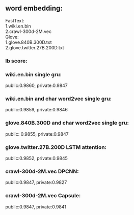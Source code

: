 
## word embedding:
FastText:  
1.wiki.en.bin  
2.crawl-300d-2M.vec  
Glove:    
1.glove.840B.300D.txt  
2.glove.twitter.27B.200D.txt


### lb score:
### wiki.en.bin single gru:                               
public:0.9860,   private:0.9847  
### wiki.en.bin and char word2vec single gru:             
public:0.9859,   private:0.9846  
### glove.840B.300D and char word2vec single gru:         
public: 0.9855,   private:0.9847  
### glove.twitter.27B.200D LSTM attention:                
public:0.9852,   private:0.9845  
### crawl-300d-2M.vec DPCNN:                              
public:0.9847,   private:0.9827  
### crawl-300d-2M.vec Capsule:                            
public:0.9847,   private:0.9841  
